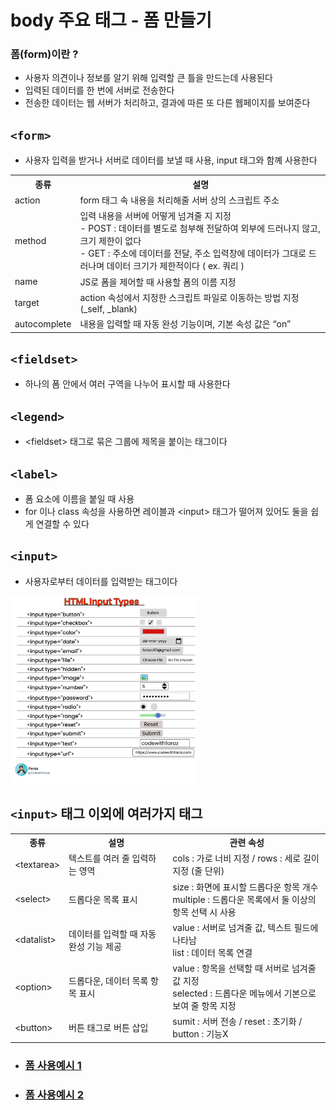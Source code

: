 # body 주요 태그 - 폼 만들기
### 폼(form)이란 ?
* 사용자 의견이나 정보를 알기 위해 입력할 큰 틀을 만드는데 사용된다
* 입력된 데이터를 한 번에 서버로 전송한다
* 전송한 데이터는 웹 서버가 처리하고, 결과에 따른 또 다른 웹페이지를 보여준다

## ```<form>``` <br>
* 사용자 입력을 받거나 서버로 데이터를 보낼 때 사용, input 태그와 함꼐 사용한다

<table>
<tbody>
  <tr>
    <th>종류</th>
    <th>설명</th>
  </tr>
  <tr>
    <td>action</td>
    <td>form 태그 속 내용을 처리해줄 서버 상의 스크립트 주소</td>
  </tr>
  <tr>
    <td>method</td>
    <td>입력 내용을 서버에 어떻게 넘겨줄 지 지정 <br>
        - POST : 데이터를 별도로 첨부해 전달하여 외부에 드러나지 않고, 크기 제한이 없다 <br>
        - GET : 주소에 데이터를 전달, 주소 입력창에 데이터가 그대로 드러나며 데이터 크기가 제한적이다 ( ex. 쿼리 )
    </td>
  </tr>
    <tr>
    <td>name</td>
    <td>JS로 폼을 제어할 때 사용할 폼의 이름 지정</td>
  </tr>
  <tr>
    <td>target</td>
    <td>action 속성에서 지정한 스크립트 파일로 이동하는 방법 지정 (_self, _blank)</td>
  </tr>
  <tr>
    <td>autocomplete</td>
    <td>내용을 입력할 때 자동 완성 기능이며, 기본 속성 값은 “on”</td>
  </tr>
</tbody>
</table>

## ```<fieldset>```
* 하나의 폼 안에서 여러 구역을 나누어 표시할 때 사용한다

## ```<legend>```
* \<fieldset> 태그로 묶은 그룹에 제목을 붙이는 태그이다

## ```<label>```
* 폼 요소에 이름을 붙일 때 사용
* for 이나 class 속성을 사용하면 레이블과 \<input> 태그가 떨어져 있어도 둘을 쉽게 연결할 수 있다

## ```<input>```
* 사용자로부터 데이터를 입력받는 태그이다

<img src="../img/InputTypes.png" width="300px">
  
## ```<input>``` 태그 이외에 여러가지 태그
<table>
  <tbody>
    <tr>
      <th>종류</th>
      <th>설명</th>
      <th>관련 속성</th>
    </tr>
    <tr>
      <td> &lt;textarea> </td>
      <td> 텍스트를 여러 줄 입력하는 영역 </td>
      <td> cols : 가로 너비 지정 / rows : 세로 길이 지정 (줄 단위) </td>
    </tr>
    <tr>
      <td> &lt;select> </td>
      <td> 드롭다운 목록 표시 </td>
      <td> size : 화면에 표시할 드롭다운 항목 개수 <br>
           multiple : 드롭다운 목록에서 둘 이상의 항목 선택 시 사용 </td>
    </tr>
    <tr>
      <td> &lt;datalist> </td>
      <td> 데이터를 입력할 때 자동완성 기능 제공 </td>
      <td> value : 서버로 넘겨줄 값, 텍스트 필드에 나타남 <br>
           list : 데이터 목록 연결 </td>
    </tr>
    <tr>
      <td> &lt;option> </td>
      <td> 드롭다운, 데이터 목록 항목 표시 </td>
      <td> value : 항목을 선택할 때 서버로 넘겨줄 값 지정 <br>
           selected : 드롭다운 메뉴에서 기본으로 보여 줄 항목 지정 </td>
    </tr>
    <tr>
      <td> &lt;button> </td>
      <td> 버튼 태그로 버튼 삽입 </td>
      <td> sumit : 서버 전송 / reset : 초기화 / button : 기능X</td>
    </tr>
  </tbody>
</table>

* ### [폼 사용예시 1](./FormEx1.html)
* ### [폼 사용예시 2](./FormEx2.Html)